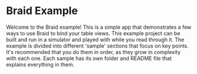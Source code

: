 #  Braid Example

Welcome to the Braid example! This is a simple app that demonstrates a few ways to use Braid to bind your table views. This example
project can be built and run in a simulator and played with while you read through it. The example is divided into different 'sample' sections
that focus on key points. It's recommended that you do them in order, as they grow in complexity with each one. Each sample has its own
folder and README file that explains everything in them.
